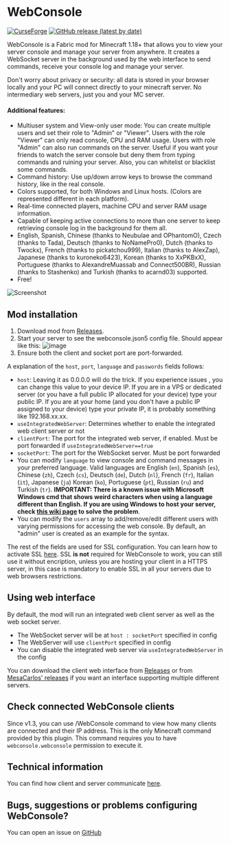 # WebConsole

[![CurseForge](http://cf.way2muchnoise.eu/564872.svg)](https://www.curseforge.com/minecraft/mc-mods/webconsole)
[![GitHub release (latest by date)](https://img.shields.io/github/v/release/t2pellet/WebConsole)](https://github.com/t2pellet/WebConsole/releases/latest)

WebConsole is a Fabric mod for Minecraft 1.18+ that allows you to view your server console and manage your server from anywhere. It creates a WebSocket server in the background used by the web interface to send commands, receive your console log and manage your server.

Don't worry about privacy or security: all data is stored in your browser locally and your PC will connect directly to your minecraft server. No intermediary web servers, just you and your MC server.

#### Additional features:
* Multiuser system and View-only user mode: You can create multiple users and set their role to "Admin" or "Viewer". Users with the role "Viewer" can only read console, CPU and RAM usage. Users with role "Admin" can also run commands on the server. Useful if you want your friends to watch the server console but deny them from typing commands and ruining your server. Also, you can whitelist or blacklist some commands.
* Command history: Use up/down arrow keys to browse the command history, like in the real console.
* Colors supported, for both Windows and Linux hosts. (Colors are represented different in each platform).
* Real-time connected players, machine CPU and server RAM usage information.
* Capable of keeping active connections to more than one server to keep retrieving console log in the background for them all.
* English, Spanish, Chinese (thanks to Neubulae and OPhantomO), Czech (thanks to Tada), Deutsch (thanks to NoNamePro0), Dutch (thanks to Twockx), French (thanks to pickatchou999), Italian (thanks to AlexZap), Japanese (thanks to kuroneko6423), Korean (thanks to XxPKBxX), Portuguese (thanks to AlexandreMuassab and Connect500BR), Russian (thanks to Stashenko) and Turkish (thanks to acarnd03) supported.
* Free!

![Screenshot](https://i.imgur.com/sN1sYju.png)


## Mod installation

1. Download mod from [Releases](https://www.curseforge.com/minecraft/mc-mods/webconsole/files).
2. Start your server to see the webconsole.json5 config file. Should appear like this:
![image](https://i.imgur.com/G4WoOlu.png)
3. Ensure both the client and socket port are port-forwarded.

A explanation of the `host`, `port`, `language` and `passwords` fields follows:
- `host`: Leaving it as 0.0.0.0 will do the trick. If you experience issues , you can change this value to your device IP. If you are in a VPS or dedicated server (or you have a full public IP allocated for your device) type your public IP. If you are at your home (and you don't have a public IP assigned to your device) type your private IP, it is probably something like 192.168.xx.xx.
- `useIntegratedWebServer`: Determines whether to enable the integrated web client server or not
- `clientPort`: The port for the integrated web server, if enabled. Must be port forwarded if `useIntegratedWebServer==true`
- `socketPort`: The port for the WebSocket server. Must be port forwarded
- You can modify `language` to view console and command messages in your preferred language. Valid languages are English (`en`), Spanish (`es`), Chinese (`zh`), Czech (`cs`), Deutsch (`de`), Dutch (`nl`), French (`fr`), Italian (`it`), Japanese (`ja`) Korean (`ko`), Portuguese (`pt`), Russian (`ru`) and Turkish (`tr`). **IMPORTANT: There is a known issue with Microsoft Windows cmd that shows weird characters when using a language different than English. If you are using Windows to host your server, check [this wiki page](https://github.com/mesacarlos/WebConsole/wiki/Show-local-characters-in-Windows-Console) to solve the problem**.
- You can modify the `users` array to add/remove/edit different users with varying permissions for accessing the web console. By default, an "admin" user is created as an example for the syntax.

The rest of the fields are used for SSL configuration. You can learn how to activate SSL [here](https://github.com/mesacarlos/WebConsole/wiki/SSL-Configuration). SSL **is not** required for WebConsole to work, you can still use it without encription, unless you are hosting your client in a HTTPS server, in this case is mandatory to enable SSL in all your servers due to web browsers restrictions.


## Using web interface

By default, the mod will run an integrated web client server as well as the web socket server.
- The WebSocket server will be at `host : socketPort` specified in config
- The WebServer will use `clientPort` specified in config
- You can disable the integrated web server via `useIntegratedWebServer` in the config

You can download the client web interface from [Releases](https://github.com/t2pellet/WebConsole/releases) or from [MesaCarlos' releases](https://github.com/mesacarlos/WebConsole/releases) if you want an interface supporting multiple different servers.

## Check connected WebConsole clients
Since v1.3, you can use /WebConsole command to view how many clients are connected and their IP address. This is the only Minecraft command provided by this plugin. This command requires you to have `webconsole.webconsole` permission to execute it.


## Technical information

You can find how client and server communicate [here](https://github.com/mesacarlos/WebConsole/wiki/WebSocket-commands-and-responses).

## Bugs, suggestions or problems configuring WebConsole?
You can open an issue on [GitHub](https://github.com/t2pellet/WebConsole/issues)
